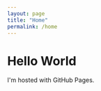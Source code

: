 ```yaml
---
layout: page
title: "Home"
permalink: /home
---
```

<!DOCTYPE html>
<html>
<body>
<h1>Hello World</h1>
<p>I'm hosted with GitHub Pages.</p>
</body>
</html>
